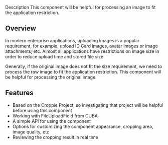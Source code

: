 Description
This component will be helpful for processing an image to fit the application restriction.

## Overview 

In modern enterprise applications, uploading images is a popular requirement, for example, upload ID Card images, avatar images or image attachments, etc. Almost all applications have restrictions on image size in order to reduce upload time and stored file size.

Generally, if the original image does not fit the size requirement, we need to process the raw image to fit the application restriction. This component will be helpful for processing the original image.

## Features

- Based on the Croppie Project, so investigating that project will be helpful before using this component
- Working with FileUploadField from CUBA
- A simple API for using the component
- Options for customizing the component appearance, cropping area, image quality, etc
- Reviewing the cropping result in real time